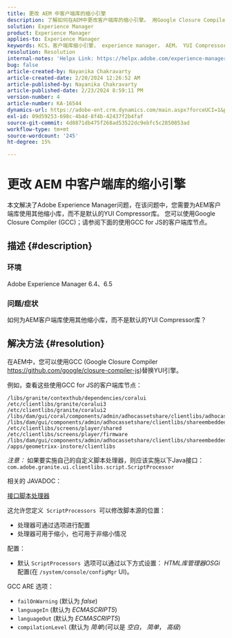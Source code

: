 ```yaml
---
title: 更改 AEM 中客户端库的缩小引擎
description: 了解如何在AEM中更改客户端库的缩小引擎。 用Google Closure Compiler替换YUI引擎。
solution: Experience Manager
product: Experience Manager
applies-to: Experience Manager
keywords: KCS，客户端库缩小引擎， experience manager， AEM， YUI Compressor， GCC， Google Closure Compiler
resolution: Resolution
internal-notes: 'Helpx Link: https://helpx.adobe.com/experience-manager/kb/how-to-change-the-minification-engine-for-client-libraries-in-AEM.html'
bug: false
article-created-by: Nayanika Chakravarty
article-created-date: 2/20/2024 12:26:52 AM
article-published-by: Nayanika Chakravarty
article-published-date: 2/23/2024 8:59:11 PM
version-number: 4
article-number: KA-16544
dynamics-url: https://adobe-ent.crm.dynamics.com/main.aspx?forceUCI=1&pagetype=entityrecord&etn=knowledgearticle&id=0e953abb-86cf-ee11-9079-6045bd006239
exl-id: 09d59253-698c-4b4d-8f4b-42437f2b4faf
source-git-commit: 4d8871db475f268ad53522dc9ebfc5c2850853ad
workflow-type: tm+mt
source-wordcount: '245'
ht-degree: 15%

---
```


# 更改 AEM 中客户端库的缩小引擎


本文解决了Adobe Experience Manager问题，在该问题中，您需要为AEM客户端库使用其他缩小库，而不是默认的YUI Compressor库。 您可以使用Google Closure Compiler (GCC)；请参阅下面的使用GCC for JS的客户端库节点。

## 描述 {#description}


### <b>环境</b>

Adobe Experience Manager 6.4、6.5

### <b>问题/症状</b>

如何为AEM客户端库使用其他缩小库，而不是默认的YUI Compressor库？


## 解决方法 {#resolution}


在AEM中，您可以使用GCC (Google Closure Compiler https://github.com/google/closure-compiler-js)替换YUI引擎。

例如，查看这些使用GCC for JS的客户端库节点：


```
/libs/granite/contexthub/dependencies/coralui
/etc/clientlibs/granite/coralui3
/etc/clientlibs/granite/coralui2
/libs/dam/gui/coral/components/admin/adhocassetshare/clientlibs/adhocassetshare
/libs/dam/gui/components/admin/adhocassetshare/clientlibs/shareembedded
/etc/clientlibs/screens/player/shared
/etc/clientlibs/screens/player/firmware
/libs/dam/gui/components/admin/adhocassetshare/clientlibs/shareembeddedpreview
/apps/geometrixx-instore/clientlibs
```


*注意：* 如果要实施自己的自定义脚本处理器，则应该实施以下Java接口：
`com.adobe.granite.ui.clientlibs.script.ScriptProcessor`

相关的 JAVADOC：

[接口脚本处理器](https://helpx.adobe.com/cn/experience-manager/6-5/sites/developing/using/reference-materials/javadoc/com/adobe/granite/ui/clientlibs/script/ScriptProcessor.html)

这允许您定义` ScriptProcessors `可以修改脚本源的位置：

- 处理器可通过选项进行配置
- 处理器可用于缩小，也可用于非缩小情况


配置：

- 默认 `ScriptProcessors `选项可以通过以下方式设置： *HTML库管理器OSGi*&#x200B;配置(在 `/system/console/configMgr` UI)。


GCC ARE 选项：

- `failOnWarning` (默认为 *false*)
- `languageIn` (默认为 *ECMASCRIPT5*)
- `languageOut` (默认为 *ECMASCRIPT5*)
- `compilationLevel` (默认为 *简单*)(可以是 *空白*， *简单*， *高级*)
